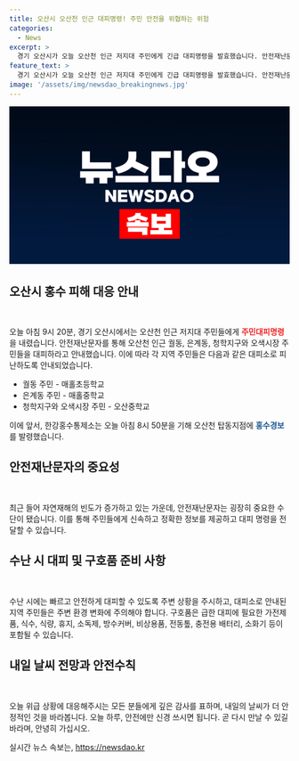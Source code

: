 ```yaml
---
title: 오산시 오산천 인근 대피명령! 주민 안전을 위협하는 위험
categories:
  - News
excerpt: >
  경기 오산시가 오늘 오산천 인근 저지대 주민에게 긴급 대피명령을 발효했습니다. 안전재난문자를 통해 매홀초, 매홀중, 오산중 학교를 대피소로 안내했으며, 한강홍수통제소가 홍수경보를 발령한 상황입니다. 지금 당장 YTN에서 최신 소식을 확인하세요. [카카오톡] YTN 검색 후 채널 추가 또는 [전화] 02-398-8585으로 연락 주세요.
feature_text: >
  경기 오산시가 오늘 오산천 인근 저지대 주민에게 긴급 대피명령을 발효했습니다. 안전재난문자를 통해 매홀초, 매홀중, 오산중 학교를 대피소로 안내했으며, 한강홍수통제소가 홍수경보를 발령한 상황입니다. 지금 당장 YTN에서 최신 소식을 확인하세요. [카카오톡] YTN 검색 후 채널 추가 또는 [전화] 02-398-8585으로 연락 주세요.
image: '/assets/img/newsdao_breakingnews.jpg'
---
```


<p><img src="/assets/img/newsdao_breakingnews.jpg" alt="implanttips 속보" /></p>

<h2 data-ke-size="size26">오산시 홍수 피해 대응 안내</h2>

<p data-ke-size="size16">&nbsp;</p>

<p>오늘 아침 9시 20분, 경기 오산시에서는 오산천 인근 저지대 주민들에게 <b><span style="color: #ee2323;">주민대피명령</span></b>을 내렸습니다. 안전재난문자를 통해 오산천 인근 궐동, 은계동, 청학지구와 오색시장 주민들을 대피하라고 안내했습니다. 이에 따라 각 지역 주민들은 다음과 같은 대피소로 피난하도록 안내되었습니다.</p>

<ul>
<li>궐동 주민 - 매홀초등학교</li>
<li>은계동 주민 - 매홀중학교</li>
<li>청학지구와 오색시장 주민 - 오산중학교</li>
</ul>

<p>이에 앞서, 한강홍수통제소는 오늘 아침 8시 50분을 기해 오산천 탑동지점에 <b><span style="color: #1a5490;">홍수경보</span></b>를 발령했습니다.</p>

<h2 data-ke-size="size26">안전재난문자의 중요성</h2>

<p data-ke-size="size16">&nbsp;</p>

<p>최근 들어 자연재해의 빈도가 증가하고 있는 가운데, 안전재난문자는 굉장히 중요한 수단이 됐습니다. 이를 통해 주민들에게 신속하고 정확한 정보를 제공하고 대피 명령을 전달할 수 있습니다. </p>

<h2 data-ke-size="size26">수난 시 대피 및 구호품 준비 사항</h2>

<p data-ke-size="size16">&nbsp;</p>

<p>수난 시에는 빠르고 안전하게 대피할 수 있도록 주변 상황을 주시하고, 대피소로 안내된 지역 주민들은 주변 환경 변화에 주의해야 합니다. 구호품은 급한 대피에 필요한 가전제품, 식수, 식량, 휴지, 소독제, 방수커버, 비상용품, 전동톺, 충전용 배터리, 소화기 등이 포함될 수 있습니다.</p>

<h2 data-ke-size="size26">내일 날씨 전망과 안전수칙</h2>

<p data-ke-size="size16">&nbsp;</p>

<p>오늘 위급 상황에 대응해주시는 모든 분들에게 깊은 감사를 표하며, 내일의 날씨가 더 안정적인 것을 바라봅니다.
오늘 하루, 안전에만 신경 쓰시면 됩니다. 
곧 다시 만날 수 있길 바라며, 안녕히 가십시오.
<td style="text-align: center; height: 17px;"><b></b></td></p>
실시간 뉴스 속보는, <a href="https://newsdao.kr" rel="dofollow">https://newsdao.kr</a>


